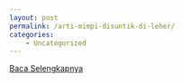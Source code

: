 ```yaml
---
layout: post
permalink: /arti-mimpi-disuntik-di-leher/
categories:
    - Uncategorized
---
```


[Baca Selengkapnya](/01)